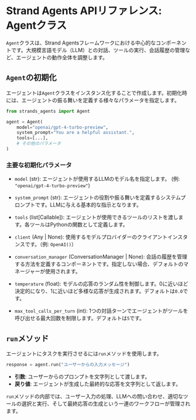 # Strand Agents APIリファレンス: Agentクラス

`Agent`クラスは、Strand Agentsフレームワークにおける中心的なコンポーネントです。大規模言語モデル（LLM）との対話、ツールの実行、会話履歴の管理など、エージェントの動作全体を調整します。

## `Agent`の初期化

エージェントは`Agent`クラスをインスタンス化することで作成します。初期化時には、エージェントの振る舞いを定義する様々なパラメータを指定します。

```python
from strands_agents import Agent

agent = Agent(
    model="openai/gpt-4-turbo-preview",
    system_prompt="You are a helpful assistant.",
    tools=[...],
    # その他のパラメータ
)
```

### 主要な初期化パラメータ

- `model` (str):
  エージェントが使用するLLMのモデル名を指定します。 (例: `"openai/gpt-4-turbo-preview"`)

- `system_prompt` (str):
  エージェントの役割や振る舞いを定義するシステムプロンプトです。LLMに与える基本的な指示となります。

- `tools` (list[Callable]):
  エージェントが使用できるツールのリストを渡します。各ツールはPythonの関数として定義します。

- `client` (Any | None):
  使用するモデルプロバイダーのクライアントインスタンスです。（例: `OpenAI()`）

- `conversation_manager` (ConversationManager | None):
  会話の履歴を管理する方法を定義するコンポーネントです。指定しない場合、デフォルトのマネージャーが使用されます。

- `temperature` (float):
  モデルの応答のランダム性を制御します。0に近いほど決定的になり、1に近いほど多様な応答が生成されます。デフォルトは`0.0`です。

- `max_tool_calls_per_turn` (int):
  1つの対話ターンでエージェントがツールを呼び出せる最大回数を制限します。デフォルトは`5`です。

## `run`メソッド

エージェントにタスクを実行させるには`run`メソッドを使用します。

```python
response = agent.run("ユーザーからの入力メッセージ")
```

- **引数**: ユーザーからのプロンプトを文字列として渡します。
- **戻り値**: エージェントが生成した最終的な応答を文字列として返します。

`run`メソッドの内部では、ユーザー入力の処理、LLMへの問い合わせ、適切なツールの選択と実行、そして最終応答の生成という一連のワークフローが管理されます。
